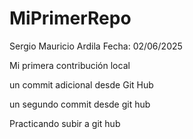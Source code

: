 # MiPrimerRepo

Sergio Mauricio Ardila
Fecha: 02/06/2025

Mi primera contribución local

un commit adicional desde Git Hub

un segundo commit desde git hub

Practicando subir a git hub